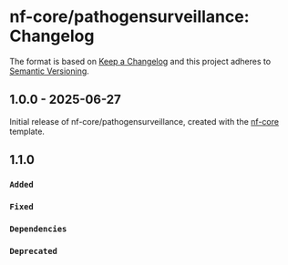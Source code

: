 # nf-core/pathogensurveillance: Changelog

The format is based on [Keep a Changelog](https://keepachangelog.com/en/1.0.0/)
and this project adheres to [Semantic Versioning](https://semver.org/spec/v2.0.0.html).

## 1.0.0 - 2025-06-27

Initial release of nf-core/pathogensurveillance, created with the [nf-core](https://nf-co.re/) template.

## 1.1.0

### `Added`

### `Fixed`

### `Dependencies`

### `Deprecated`
